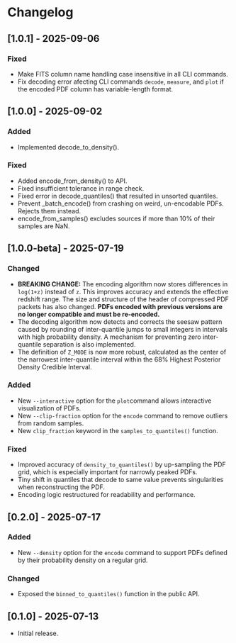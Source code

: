 # Changelog

## [1.0.1] - 2025-09-06

### Fixed

- Make FITS column name handling case insensitive in all CLI commands.
- Fix decoding error afecting CLI commands `decode`, `measure`, and `plot`  if the encoded PDF column has variable-length format.

## [1.0.0] - 2025-09-02

### Added

- Implemented decode\_to\_density().

### Fixed

- Added encode\_from\_density() to API.
- Fixed insufficient tolerance in range check.
- Fixed error in decode\_quantiles() that resulted in unsorted quantiles.
- Prevent \_batch\_encode() from crashing on weird, un-encodable PDFs. Rejects them instead.
- encode\_from\_samples() excludes sources if more than 10% of their samples are NaN.

## [1.0.0-beta] - 2025-07-19

### Changed
- **BREAKING CHANGE:** The encoding algorithm now stores differences in `log(1+z)` instead of `z`. This improves accuracy and extends the effective redshift range. The size and structure of the header of compressed PDF packets has also changed. **PDFs encoded with previous versions are no longer compatible and must be re-encoded.**
- The decoding algorithm now detects and corrects the seesaw pattern caused by rounding of inter-quantile jumps to small integers in intervals with high probability density. A mechanism for
preventing zero inter-quantile separation is also implemented.
- The definition of `Z_MODE` is now more robust, calculated as the center of the narrowest inter-quantile interval within the 68% Highest Posterior Density Credible Interval.

### Added
- New `--interactive` option for the `plot`command allows interactive visualization of PDFs.
- New `--clip-fraction` option for the `encode` command to remove outliers from random samples.
- New `clip_fraction` keyword in the `samples_to_quantiles()` function.

### Fixed
- Improved accuracy of `density_to_quantiles()` by up-sampling the PDF grid, which is especially important for narrowly peaked PDFs.
- Tiny shift in quantiles that decode to same value prevents singularities when reconstructing the PDF.
- Encoding logic restructured for readability and performance.

## [0.2.0] - 2025-07-17

### Added
- New `--density` option for the `encode` command to support PDFs defined by their probability density on a regular grid.

### Changed
- Exposed the `binned_to_quantiles()` function in the public API.

## [0.1.0] - 2025-07-13

- Initial release.